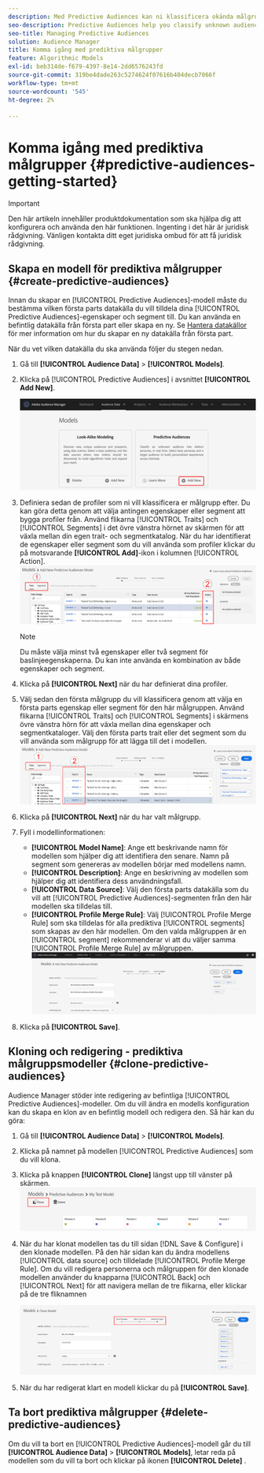 ```yaml
---
description: Med Predictive Audiences kan ni klassificera okända målgrupper i distinkta personas i realtid med datavetenskap.
seo-description: Predictive Audiences help you classify unknown audiences into distinct personas in real-time, using data science.
seo-title: Managing Predictive Audiences
solution: Audience Manager
title: Komma igång med prediktiva målgrupper
feature: Algorithmic Models
exl-id: beb314de-f679-4397-8e14-2dd6576243fd
source-git-commit: 319be4dade263c5274624f07616b404decb7066f
workflow-type: tm+mt
source-wordcount: '545'
ht-degree: 2%

---
```


# Komma igång med prediktiva målgrupper {#predictive-audiences-getting-started}

>[!IMPORTANT]
>Den här artikeln innehåller produktdokumentation som ska hjälpa dig att konfigurera och använda den här funktionen. Ingenting i det här är juridisk rådgivning. Vänligen kontakta ditt eget juridiska ombud för att få juridisk rådgivning.

## Skapa en modell för prediktiva målgrupper {#create-predictive-audiences}

Innan du skapar en [!UICONTROL Predictive Audiences]-modell måste du bestämma vilken första parts datakälla du vill tilldela dina [!UICONTROL Predictive Audiences]-egenskaper och segment till. Du kan använda en befintlig datakälla från första part eller skapa en ny. Se [Hantera datakällor](https://experienceleague.adobe.com/docs/audience-manager/user-guide/features/data-sources/manage-datasources.html) för mer information om hur du skapar en ny datakälla från första part.

När du vet vilken datakälla du ska använda följer du stegen nedan.

1. Gå till **[!UICONTROL Audience Data]** > **[!UICONTROL Models]**.
1. Klicka på [!UICONTROL Predictive Audiences] i avsnittet **[!UICONTROL Add New]**.

   ![smart-persona-add](assets/predictive-audiences-add.png)

1. Definiera sedan de profiler som ni vill klassificera er målgrupp efter. Du kan göra detta genom att välja antingen egenskaper eller segment att bygga profiler från. Använd flikarna [!UICONTROL Traits] och [!UICONTROL Segments] i det övre vänstra hörnet av skärmen för att växla mellan din egen trait- och segmentkatalog. När du har identifierat de egenskaper eller segment som du vill använda som profiler klickar du på motsvarande **[!UICONTROL Add]**-ikon i kolumnen [!UICONTROL Action].
   ![smart-persona-select-personas](assets/predictive-audiences-persona.png)
   >[!NOTE]
   >Du måste välja minst två egenskaper eller två segment för baslinjeegenskaperna. Du kan inte använda en kombination av både egenskaper och segment.
1. Klicka på **[!UICONTROL Next]** när du har definierat dina profiler.
1. Välj sedan den första målgrupp du vill klassificera genom att välja en första parts egenskap eller segment för den här målgruppen. Använd flikarna [!UICONTROL Traits] och [!UICONTROL Segments] i skärmens övre vänstra hörn för att växla mellan dina egenskaper och segmentkataloger. Välj den första parts trait eller det segment som du vill använda som målgrupp för att lägga till det i modellen.
   ![smart-persona-select-audition](assets/predictive-audiences-audience.png)
1. Klicka på **[!UICONTROL Next]** när du har valt målgrupp.
1. Fyll i modellinformationen:
   * **[!UICONTROL Model Name]**: Ange ett beskrivande namn för modellen som hjälper dig att identifiera den senare. Namn på segment som genereras av modellen börjar med modellens namn.
   * **[!UICONTROL Description]**: Ange en beskrivning av modellen som hjälper dig att identifiera dess användningsfall.
   * **[!UICONTROL Data Source]**: Välj den första parts datakälla som du vill att [!UICONTROL Predictive Audiences]-segmenten från den här modellen ska tilldelas till.
   * **[!UICONTROL Profile Merge Rule]**: Välj [!UICONTROL Profile Merge Rule] som ska tilldelas för alla prediktiva [!UICONTROL segments] som skapas av den här modellen. Om den valda målgruppen är en [!UICONTROL segment] rekommenderar vi att du väljer samma [!UICONTROL Profile Merge Rule] av målgruppen.
     ![prediktiv-audiences-save](assets/predictive-audiences-save.png)
1. Klicka på **[!UICONTROL Save]**.

## Kloning och redigering - prediktiva målgruppsmodeller {#clone-predictive-audiences}

Audience Manager stöder inte redigering av befintliga [!UICONTROL Predictive Audiences]-modeller. Om du vill ändra en modells konfiguration kan du skapa en klon av en befintlig modell och redigera den. Så här kan du göra:

1. Gå till **[!UICONTROL Audience Data]** > **[!UICONTROL Models]**.
2. Klicka på namnet på modellen [!UICONTROL Predictive Audiences] som du vill klona.
3. Klicka på knappen **[!UICONTROL Clone]** längst upp till vänster på skärmen.
   ![prediktiv-audiences-clone](assets/predictive-audiences-clone.png)
4. När du har klonat modellen tas du till sidan [!DNL Save & Configure] i den klonade modellen. På den här sidan kan du ändra modellens [!UICONTROL data source] och tilldelade [!UICONTROL Profile Merge Rule]. Om du vill redigera personerna och målgruppen för den klonade modellen använder du knapparna [!UICONTROL Back] och [!UICONTROL Next] för att navigera mellan de tre flikarna, eller klickar på de tre fliknamnen

   ![prediktiv-audiences-clone-navigate](assets/predictive-audiences-clone-navigate.png)

5. När du har redigerat klart en modell klickar du på **[!UICONTROL Save]**.

## Ta bort prediktiva målgrupper {#delete-predictive-audiences}

Om du vill ta bort en [!UICONTROL Predictive Audiences]-modell går du till **[!UICONTROL Audience Data]** > **[!UICONTROL Models]**, letar reda på modellen som du vill ta bort och klickar på ikonen **[!UICONTROL Delete]** .
